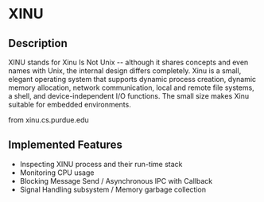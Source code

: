 # XINU

## Description
XINU stands for Xinu Is Not Unix -- although it shares concepts and even names with Unix, the internal design differs completely. Xinu is a small, elegant operating system that supports dynamic process creation, dynamic memory allocation, network communication, local and remote file systems, a shell, and device-independent I/O functions. The small size makes Xinu suitable for embedded environments.

from xinu.cs.purdue.edu

## Implemented Features 
- Inspecting XINU process and their run-time stack
- Monitoring CPU usage
- Blocking Message Send / Asynchronous IPC with Callback
- Signal Handling subsystem / Memory garbage collection
